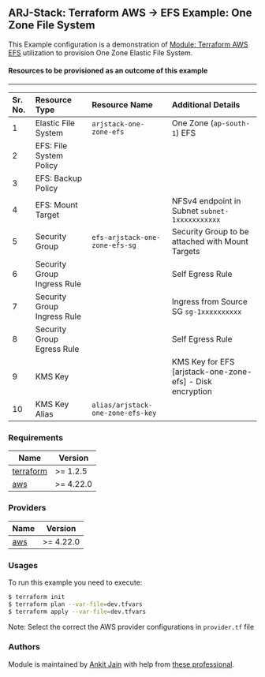 ## ARJ-Stack: Terraform AWS -> EFS Example: One Zone File System

This Example configuration is a demonstration of [Module: Terraform AWS EFS](https://github.com/ankit-jn/terraform-aws-efs) utilization to provision One Zone Elastic File System.


#### Resources to be provisioned as an outcome of this example
---

| Sr. No. | Resource Type | Resource Name | Additional Details |
|:------|:------|:------|:------|
| 1 | Elastic File System | `arjstack-one-zone-efs` | One Zone (`ap-south-1`) EFS  |
| 2 | EFS: File System Policy |  |  |
| 3 | EFS: Backup Policy |  |  |
| 4 | EFS: Mount Target |  | NFSv4 endpoint in Subnet `subnet-1xxxxxxxxxxx` |
| 5 | Security Group | `efs-arjstack-one-zone-efs-sg` | Security Group to be attached with Mount Targets |
| 6 | Security Group Ingress Rule |  | Self Egress Rule |
| 7 | Security Group Ingress Rule |  | Ingress from Source SG `sg-1xxxxxxxxxx` |
| 8 | Security Group Egress Rule |  | Self Egress Rule |
| 9 | KMS Key |  | KMS Key for EFS [arjstack-one-zone-efs] - Disk encryption |
| 10 | KMS Key Alias | `alias/arjstack-one-zone-efs-key` |  |

### Requirements

| Name | Version |
|------|---------|
| <a name="requirement_terraform"></a> [terraform](#requirement\_terraform) | >= 1.2.5 |
| <a name="requirement_aws"></a> [aws](#requirement\_aws) | >= 4.22.0 |

### Providers

| Name | Version |
|------|---------|
| <a name="provider_aws"></a> [aws](#provider\_aws) | >= 4.22.0 |

### Usages

To run this example you need to execute:

```bash
$ terraform init
$ terraform plan --var-file=dev.tfvars
$ terraform apply --var-file=dev.tfvars
```

Note: Select the correct the AWS provider configurations in `provider.tf` file

### Authors

Module is maintained by [Ankit Jain](https://github.com/ankit-jn) with help from [these professional](https://github.com/ankit-jn/terraform-aws-examples/graphs/contributors).